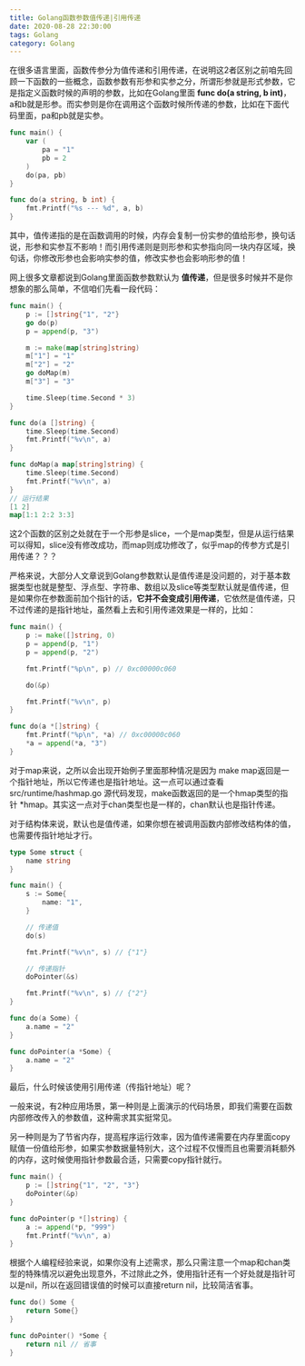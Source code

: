 ```yaml
---
title: Golang函数参数值传递|引用传递
date: 2020-08-28 22:30:00
tags: Golang
category: Golang
---
```

在很多语言里面，函数传参分为值传递和引用传递，在说明这2者区别之前咱先回顾一下函数的一些概念，函数参数有形参和实参之分，所谓形参就是形式参数，它是指定义函数时候的声明的参数，比如在Golang里面 **func do(a string, b int)**，a和b就是形参。而实参则是你在调用这个函数时候所传递的参数，比如在下面代码里面，pa和pb就是实参。
```go
func main() {
    var (
        pa = "1"
        pb = 2
    )
    do(pa, pb)
}

func do(a string, b int) {
    fmt.Printf("%s --- %d", a, b)
}
```
其中，值传递指的是在函数调用的时候，内存会复制一份实参的值给形参，换句话说，形参和实参互不影响！而引用传递则是则形参和实参指向同一块内存区域，换句话，你修改形参也会影响实参的值，修改实参也会影响形参的值！

<!--more-->

网上很多文章都说到Golang里面函数参数默认为 **值传递**，但是很多时候并不是你想象的那么简单，不信咱们先看一段代码：
```go
func main() {
    p := []string{"1", "2"}
    go do(p)
    p = append(p, "3")

    m := make(map[string]string)
    m["1"] = "1"
    m["2"] = "2"
    go doMap(m)
    m["3"] = "3"

    time.Sleep(time.Second * 3)
}

func do(a []string) {
    time.Sleep(time.Second)
    fmt.Printf("%v\n", a)
}

func doMap(a map[string]string) {
    time.Sleep(time.Second)
    fmt.Printf("%v\n", a)
}
// 运行结果
[1 2]
map[1:1 2:2 3:3]
```
这2个函数的区别之处就在于一个形参是slice，一个是map类型，但是从运行结果可以得知，slice没有修改成功，而map则成功修改了，似乎map的传参方式是引用传递？？？

严格来说，大部分人文章说到Golang参数默认是值传递是没问题的，对于基本数据类型也就是整型、浮点型、字符串、数组以及slice等类型默认就是值传递，但是如果你在参数面前加个指针的话，**它并不会变成引用传递**，它依然是值传递，只不过传递的是指针地址，虽然看上去和引用传递效果是一样的，比如：
```go
func main() {
    p := make([]string, 0)
    p = append(p, "1")
    p = append(p, "2")

    fmt.Printf("%p\n", p) // 0xc00000c060

    do(&p)

    fmt.Printf("%v\n", p)
}

func do(a *[]string) {
    fmt.Printf("%p\n", *a) // 0xc00000c060
    *a = append(*a, "3")
}
```
对于map来说，之所以会出现开始例子里面那种情况是因为 make map返回是一个指针地址，所以它传递也是指针地址。这一点可以通过查看 src/runtime/hashmap.go 源代码发现，make函数返回的是一个hmap类型的指针 *hmap。其实这一点对于chan类型也是一样的，chan默认也是指针传递。

对于结构体来说，默认也是值传递，如果你想在被调用函数内部修改结构体的值，也需要传指针地址才行。
```go
type Some struct {
    name string
}

func main() {
    s := Some{
        name: "1",
    }

    // 传递值
    do(s)

    fmt.Printf("%v\n", s) // {"1"}

    // 传递指针
    doPointer(&s)

    fmt.Printf("%v\n", s) // {"2"}
}

func do(a Some) {
    a.name = "2"
}

func doPointer(a *Some) {
    a.name = "2"
}
```

最后，什么时候该使用引用传递（传指针地址）呢？

一般来说，有2种应用场景，第一种则是上面演示的代码场景，即我们需要在函数内部修改传入的参数值，这种需求其实挺常见。

另一种则是为了节省内存，提高程序运行效率，因为值传递需要在内存里面copy赋值一份值给形参，如果实参数据量特别大，这个过程不仅慢而且也需要消耗额外的内存，这时候使用指针参数最合适，只需要copy指针就行。
```go
func main() {
    p := []string{"1", "2", "3"}
    doPointer(&p)
}

func doPointer(p *[]string) {
    a := append(*p, "999")
    fmt.Printf("%v\n", a)
}
```

根据个人编程经验来说，如果你没有上述需求，那么只需注意一个map和chan类型的特殊情况以避免出现意外，不过除此之外，使用指针还有一个好处就是指针可以是nil，所以在返回错误值的时候可以直接return nil，比较简洁省事。
```go
func do() Some {
    return Some{}
}

func doPointer() *Some {
    return nil // 省事
}
```